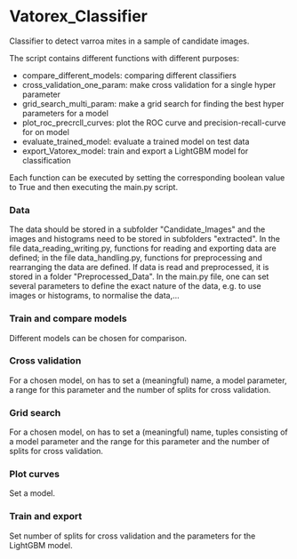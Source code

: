 # Vatorex_Classifier
Classifier to detect varroa mites in a sample of candidate images.

The script contains different functions with different purposes:

- compare_different_models: comparing different classifiers
- cross_validation_one_param: make cross validation for a single hyper parameter
- grid_search_multi_param: make a grid search for finding the best hyper parameters for a model
- plot_roc_precrcll_curves: plot the ROC curve and precision-recall-curve for on model
- evaluate_trained_model: evaluate a trained model on test data
- export_Vatorex_model: train and export a LightGBM model for classification

Each function can be executed by setting the corresponding boolean value to True and then executing the main.py script.


### Data
The data should be stored in a subfolder "Candidate_Images" and the images and histograms need to be stored in subfolders "extracted". In the file data_reading_writing.py, functions for reading and exporting data are defined; in the file data_handling.py, functions for preprocessing and rearranging the data are defined. If data is read and preprocessed, it is stored in a folder "Preprocessed_Data".
In the main.py file, one can set several parameters to define the exact nature of the data, e.g. to use images or histograms, to normalise the data,...

### Train and compare models
Different models can be chosen for comparison.

### Cross validation
For a chosen model, on has to set a (meaningful) name, a model parameter, a range for this parameter and the number of splits for cross validation.

### Grid search
For a chosen model, on has to set a (meaningful) name, tuples consisting of a model parameter and the range for this parameter and the number of splits for cross validation.

### Plot curves
Set a model.

### Train and export 
Set number of splits for cross validation and the parameters for the LightGBM model.